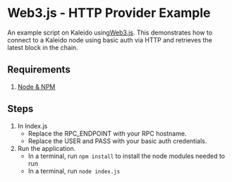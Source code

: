 # Web3.js - HTTP Provider Example

An example script on Kaleido using[Web3.js](https://github.com/ethereum/web3.js "Web3.js Github"). This demonstrates how to connect to a Kaleido node using basic auth via HTTP and retrieves the latest block in the chain.

## Requirements
1. [Node & NPM](https://nodejs.org/en/)

## Steps
1. In Index.js
   + Replace the RPC_ENDPOINT with your RPC hostname.
   + Replace the USER and PASS with your basic auth credentials.
2. Run the application.
    + In a terminal, run `npm install` to install the node modules needed to run
    + In a terminal, run `node index.js`